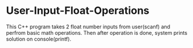# User-Input-Float-Operations
This C++ program takes 2 float number inputs from user(scanf) and perfrom basic math operations. Then after operation is done, system prints solution on console(printf).
